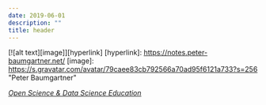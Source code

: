 ```yaml
---
date: 2019-06-01
description: ""
title: header
---
```

[![alt text][image]][hyperlink]
  [hyperlink]: https://notes.peter-baumgartner.net/
  [image]: https://s.gravatar.com/avatar/79caee83cb792566a70ad95f6121a733?s=256 "Peter Baumgartner"

_[Open Science & Data Science Education](https://notes.peter-baumgartner.net/)_

[comment]: # (<img src="/img/petzi.jpg" alt="Foto Peter" style="width: 80px; height 80px; float: left"/>)


